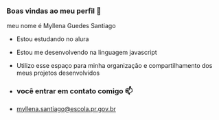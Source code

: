 ### Boas vindas ao meu perfil 🌸

meu nome é Myllena Guedes Santiago

- Estou estudando no alura  
- Estou me desenvolvendo na linguagem javascript
- Utilizo esse espaço para minha organização e compartilhamento dos meus projetos desenvolvidos

- ### você entrar em contato comigo 📫

- myllena.santiago@escola.pr.gov.br
